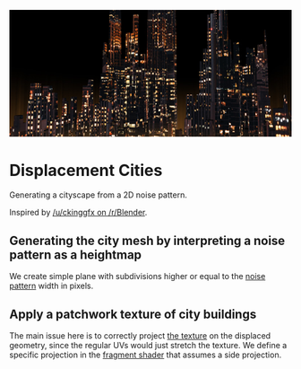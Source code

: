 ![A cityscape generated using the Displacement Cities project](https://github.com/kevinleguillou/displacement-cities/blob/develop/dist/header.jpg)

# Displacement Cities

Generating a cityscape from a 2D noise pattern.

Inspired by [/u/ckinggfx on /r/Blender](https://www.reddit.com/r/blender/comments/k05280/sprawling_city_from_a_single_plane/).

## Generating the city mesh by interpreting a noise pattern as a heightmap

We create simple plane with subdivisions higher or equal to the [noise pattern](https://github.com/kevinleguillou/displacement-cities/blob/develop/assets/noise.png) width in pixels.

## Apply a patchwork texture of city buildings

The main issue here is to correctly project [the texture](https://github.com/kevinleguillou/displacement-cities/blob/develop/assets/skyscrappers.jpg) on the displaced geometry, since the regular UVs would just stretch the texture. We define a specific projection in the [fragment shader](https://github.com/kevinleguillou/displacement-cities/blob/develop/src/DisplacementCity/DisplacementCity.frag) that assumes a side projection.